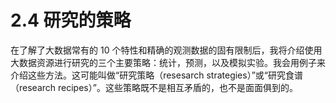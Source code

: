# 2.4 研究的策略
在了解了大数据常有的 10 个特性和精确的观测数据的固有限制后，我将介绍使用大数据资源进行研究的三个主要策略：统计，预测，以及模拟实验。我会用例子来介绍这些方法。这可能叫做“研究策略（resesarch strategies）”或“研究食谱（research recipes）”。这些策略既不是相互矛盾的，也不是面面俱到的。
